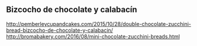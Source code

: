 ## Bizcocho de chocolate y calabacín

http://pemberleycupandcakes.com/2015/10/28/double-chocolate-zucchini-bread-bizcocho-de-chocolate-y-calabacin/
http://bromabakery.com/2016/08/mini-chocolate-zucchini-breads.html

